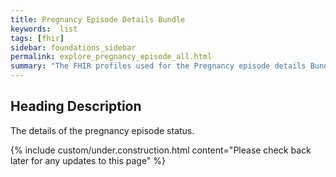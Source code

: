 ```yaml
---
title: Pregnancy Episode Details Bundle
keywords:  list
tags: [fhir]
sidebar: foundations_sidebar
permalink: explore_pregnancy_episode_all.html
summary: "The FHIR profiles used for the Pregnancy episode details Bundle"
---
```


## Heading Description ##
The details of the pregnancy episode status.

{% include custom/under.construction.html content="Please check back later for any updates to this page" %}
